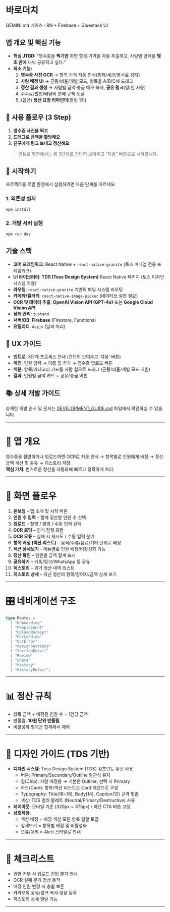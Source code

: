 # 바로더치

GEMINI.md 베이스 · RN + Firebase + Gluestack UI

## 앱 개요 및 핵심 기능

* **핵심 JTBD:** “영수증을 **찍기만** 하면 항목·가격을 자동 추출하고, 사람별 금액을 **몇 초 만에** 나눠 공유하고 싶다.”
* **최소 기능:**
  1. **영수증 사진 OCR** → 항목·가격 자동 인식(통화/세금/봉사료 감지)
  2. **사람 배정 UI** → 균등/비율/개별 모드, 항목을 A/B/C에 드래그
  3. **정산 결과 생성** → 사람별 금액·송금 메모 복사, **공유 링크**(영/한 자동)
  4. 수수료/할인/배달비 분배 규칙 토글
  5. (옵션) **정산 요청 리마인더**(알림 1회)

## 🎯 사용 플로우 (3 Step)

1. **영수증 사진을 찍고**  
2. **드래그로 금액을 할당해요**  
3. **친구에게 링크 보내고 정산해요**  

> 인트로 화면에서는 위 3단계를 간단히 보여주고 “다음” 버튼으로 시작합니다.

## 🚀 시작하기

프로젝트를 로컬 환경에서 실행하려면 다음 단계를 따르세요.

### 1. 의존성 설치

```bash
npm install
```

### 2. 개발 서버 실행

```bash
npm run dev
```

## 기술 스택

* **코어 프레임워크**: React Native + `react-native-granite` (토스 미니앱 전용 프레임워크)
* **UI 라이브러리**: **TDS (Toss Design System)** React Native 패키지 (토스 디자인 시스템 적용)
* **라우팅**: `react-native-granite` 기반의 파일 시스템 라우팅
* **카메라/갤러리**: `react-native-image-picker` (네이티브 설정 필요)
* **OCR 및 데이터 추출**: **OpenAI Vision API (GPT-4o)** 또는 **Google Cloud Vision API**
* **상태 관리**: `zustand`
* **서버/DB**: **Firebase** (Firestore, Functions)
* **유틸리티**: `dayjs` (날짜 처리)

## 🎨 UX 가이드

- **인트로**: 3단계 프로세스 안내 (간단히 보여주고 ‘다음’ 버튼)  
- **메인**: 인원 입력 → 이름 칩 추가 → 영수증 업로드 버튼  
- **배분**: 항목/카테고리 카드를 사람 칩으로 드래그 (균등/비율/개별 모드 지원)  
- **결과**: 인원별 금액 카드 + 공유/송금 버튼  

## 📚 상세 개발 가이드

상세한 개발 순서 및 문서는 [DEVELOPMENT_GUIDE.md](DEVELOPMENT_GUIDE.md) 파일에서 확인하실 수 있습니다.

---

# 📱 앱 개요
영수증을 촬영하거나 업로드하면 OCR로 자동 인식 → 항목별로 인원에게 배정 → 정산 금액 계산 및 공유 → 히스토리 저장.  
**핵심 가치**: 번거로운 정산을 자동화해 빠르고 정확하게 처리.

---

# 🔄 화면 플로우
1. **온보딩** – 앱 소개 및 시작 버튼  
2. **인원 수 입력** – 함께 정산할 인원 수 선택  
3. **업로드** – 촬영 / 앨범 / 수동 입력 선택  
4. **OCR 로딩** – 인식 진행 화면  
5. **OCR 오류** – 실패 시 재시도 / 수동 입력 분기  
6. **항목 배정 (섹션 리스트)** – 음식/주류/음료/기타 단위로 배정  
7. **섹션 상세보기** – 메뉴별로 인원 배정/비활성화 가능  
8. **정산 확인** – 인원별 금액 합계 표시  
9. **공유하기** – 카톡/링크/WhatsApp 등 공유  
10. **히스토리** – 과거 정산 내역 리스트  
11. **히스토리 상세** – 지난 정산의 항목/참여자/금액 상세 보기  

---

# 🎛️ 네비게이션 구조
```ts
type Routes =
  | "Onboarding"
  | "PeopleCount"
  | "UploadReceipt"
  | "OcrLoading"
  | "OcrError"
  | "AssignSections"
  | "SectionDetail"
  | "Review"
  | "Share"
  | "History"
  | "HistoryDetail";
```

---

# 📊 정산 규칙
- 항목 금액 ÷ 배정된 인원 수 = 1인당 금액  
- 반올림: **10원 단위 반올림**  
- 비활성화 항목은 합계에서 제외  

---

# 🎨 디자인 가이드 (TDS 기반)
- **디자인 시스템**: Toss Design System (TDS) 컴포넌트 우선 사용  
  - 버튼: Primary/Secondary/Outline 일관성 유지  
  - 칩(Chip): 사람 배정용 → 기본은 Outline, 선택 시 Primary  
  - 카드(Card): 항목/섹션 리스트는 Card 패턴으로 구성  
  - Typography: Title(16~18), Body(14), Caption(12) 규격 맞춤  
  - 색상: TDS 컬러 팔레트 (Neutral/Primary/Destructive) 사용  
- **레이아웃**: 모바일 기준 (320px ~ 375px) / 하단 CTA 버튼 고정  
- **상호작용**:  
  - 섹션 배정 = 해당 섹션 모든 항목 일괄 토글  
  - 상세보기 = 항목별 배정 및 비활성화  
  - 오류/예외 = Alert 스타일로 안내  

---

# 🧪 체크리스트
- 권한 거부 시 업로드 진입 불가 안내  
- OCR 실패 분기 정상 동작  
- 배정 인원 변경 시 총합 보존  
- 카카오톡 공유/링크 복사 정상 동작  
- 히스토리 상세 열람 가능  

---